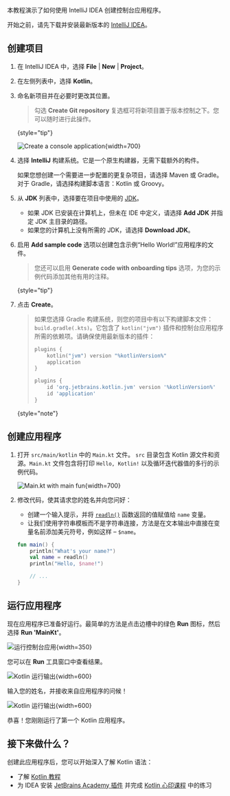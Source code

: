 [//]: # (title: Kotlin/JVM 入门)

本教程演示了如何使用 IntelliJ IDEA 创建控制台应用程序。

开始之前，请先下载并安装最新版本的 [IntelliJ IDEA](https://www.jetbrains.com/idea/download/index.html)。

## 创建项目

1.  在 IntelliJ IDEA 中，选择 **File** | **New** | **Project**。
2.  在左侧列表中，选择 **Kotlin**。
3.  命名新项目并在必要时更改其位置。

    > 勾选 **Create Git repository** 复选框可将新项目置于版本控制之下。您可以随时进行此操作。
    >
    {style="tip"}

    ![Create a console application](jvm-new-project.png){width=700}

4.  选择 **IntelliJ** 构建系统。它是一个原生构建器，无需下载额外的构件。

    如果您想创建一个需要进一步配置的更复杂项目，请选择 Maven 或 Gradle。对于 Gradle，请选择构建脚本语言：Kotlin 或 Groovy。
5.  从 **JDK** 列表中，选择要在项目中使用的 [JDK](https://www.oracle.com/java/technologies/downloads/)。
    *   如果 JDK 已安装在计算机上，但未在 IDE 中定义，请选择 **Add JDK** 并指定 JDK 主目录的路径。
    *   如果您的计算机上没有所需的 JDK，请选择 **Download JDK**。

6.  启用 **Add sample code** 选项以创建包含示例“Hello World!”应用程序的文件。

    > 您还可以启用 **Generate code with onboarding tips** 选项，为您的示例代码添加其他有用的注释。
    >
    {style="tip"}

7.  点击 **Create**。

    > 如果您选择 Gradle 构建系统，则您的项目中有以下构建脚本文件：`build.gradle(.kts)`。它包含了 `kotlin("jvm")` 插件和控制台应用程序所需的依赖项。请确保使用最新版本的插件：
    >
    > <tabs group="build-script">
    > <tab title="Kotlin" group-key="kotlin">
    >
    > ```kotlin
    > plugins {
    >     kotlin("jvm") version "%kotlinVersion%"
    >     application
    > }
    > ```
    >
    > </tab>
    > <tab title="Groovy" group-key="groovy">
    >
    > ```groovy
    > plugins {
    >     id 'org.jetbrains.kotlin.jvm' version '%kotlinVersion%'
    >     id 'application'
    > }
    > ```
    >
    > </tab>
    > </tabs>
    >
    {style="note"}

## 创建应用程序

1.  打开 `src/main/kotlin` 中的 `Main.kt` 文件。
    `src` 目录包含 Kotlin 源文件和资源。`Main.kt` 文件包含将打印 `Hello, Kotlin!` 以及循环迭代器值的多行的示例代码。

    ![Main.kt with main fun](jvm-main-kt-initial.png){width=700}

2.  修改代码，使其请求您的姓名并向您问好：

    *   创建一个输入提示，并将 [`readln()`](https://kotlinlang.org/api/latest/jvm/stdlib/kotlin.io/readln.html) 函数返回的值赋值给 `name` 变量。
    *   让我们使用字符串模板而不是字符串连接，方法是在文本输出中直接在变量名前添加美元符号，例如这样 – `$name`。

    ```kotlin
    fun main() {
        println("What's your name?")
        val name = readln()
        println("Hello, $name!")

        // ...
    }
    ```

## 运行应用程序

现在应用程序已准备好运行。最简单的方法是点击边槽中的绿色 **Run** 图标，然后选择 **Run 'MainKt'**。

![运行控制台应用](jvm-run-app.png){width=350}

您可以在 **Run** 工具窗口中查看结果。

![Kotlin 运行输出](jvm-output-1.png){width=600}

输入您的姓名，并接收来自应用程序的问候！

![Kotlin 运行输出](jvm-output-2.png){width=600}

恭喜！您刚刚运行了第一个 Kotlin 应用程序。

## 接下来做什么？

创建此应用程序后，您可以开始深入了解 Kotlin 语法：

*   了解 [Kotlin 教程](kotlin-tour-welcome.md)
*   为 IDEA 安装 [JetBrains Academy 插件](https://plugins.jetbrains.com/plugin/10081-jetbrains-academy) 并完成 [Kotlin 心印课程](https://plugins.jetbrains.com/plugin/10081-jetbrains-academy/docs/learner-start-guide.html?section=Kotlin%20Koans) 中的练习